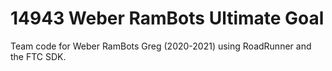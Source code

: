 # 14943 Weber RamBots Ultimate Goal

Team code for Weber RamBots Greg (2020-2021) using RoadRunner and the FTC SDK.
